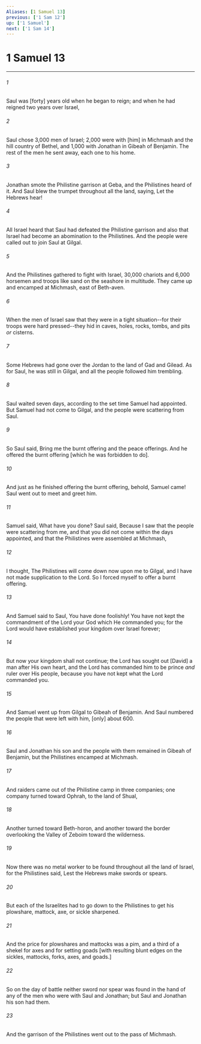 ```yaml
---
Aliases: [1 Samuel 13]
previous: ['1 Sam 12']
up: ['1 Samuel']
next: ['1 Sam 14']
---
```

# 1 Samuel 13

***














###### 1 






Saul was [forty] years old when he began to reign; and when he had reigned two years over Israel, 













###### 2 






Saul chose 3,000 men of Israel; 2,000 were with [him] in Michmash and the hill country of Bethel, and 1,000 with Jonathan in Gibeah of Benjamin. The rest of the men he sent away, each one to his home. 













###### 3 






Jonathan smote the Philistine garrison at Geba, and the Philistines heard of it. And Saul blew the trumpet throughout all the land, saying, Let the Hebrews hear! 













###### 4 






All Israel heard that Saul had defeated the Philistine garrison and also that Israel had become an abomination to the Philistines. And the people were called out to join Saul at Gilgal. 













###### 5 






And the Philistines gathered to fight with Israel, 30,000 chariots and 6,000 horsemen and troops like sand on the seashore in multitude. They came up and encamped at Michmash, east of Beth-aven. 













###### 6 






When the men of Israel saw that they were in a tight situation--for their troops were hard pressed--they hid in caves, holes, rocks, tombs, and pits _or_ cisterns. 













###### 7 






Some Hebrews had gone over the Jordan to the land of Gad and Gilead. As for Saul, he was still in Gilgal, and all the people followed him trembling. 













###### 8 






Saul waited seven days, according to the set time Samuel had appointed. But Samuel had not come to Gilgal, and the people were scattering from Saul. 













###### 9 






So Saul said, Bring me the burnt offering and the peace offerings. And he offered the burnt offering [which he was forbidden to do]. 













###### 10 






And just as he finished offering the burnt offering, behold, Samuel came! Saul went out to meet and greet him. 













###### 11 






Samuel said, What have you done? Saul said, Because I saw that the people were scattering from me, and that you did not come within the days appointed, and that the Philistines were assembled at Michmash, 













###### 12 






I thought, The Philistines will come down now upon me to Gilgal, and I have not made supplication to the Lord. So I forced myself to offer a burnt offering. 













###### 13 






And Samuel said to Saul, You have done foolishly! You have not kept the commandment of the Lord your God which He commanded you; for the Lord would have established your kingdom over Israel forever; 













###### 14 






But now your kingdom shall not continue; the Lord has sought out [David] a man after His own heart, and the Lord has commanded him to be prince _and_ ruler over His people, because you have not kept what the Lord commanded you. 













###### 15 






And Samuel went up from Gilgal to Gibeah of Benjamin. And Saul numbered the people that were left with him, [only] about 600. 













###### 16 






Saul and Jonathan his son and the people with them remained in Gibeah of Benjamin, but the Philistines encamped at Michmash. 













###### 17 






And raiders came out of the Philistine camp in three companies; one company turned toward Ophrah, to the land of Shual, 













###### 18 






Another turned toward Beth-horon, and another toward the border overlooking the Valley of Zeboim toward the wilderness. 













###### 19 






Now there was no metal worker to be found throughout all the land of Israel, for the Philistines said, Lest the Hebrews make swords or spears. 













###### 20 






But each of the Israelites had to go down to the Philistines to get his plowshare, mattock, axe, or sickle sharpened. 













###### 21 






And the price for plowshares and mattocks was a pim, and a third of a shekel for axes and for setting goads [with resulting blunt edges on the sickles, mattocks, forks, axes, and goads.] 













###### 22 






So on the day of battle neither sword nor spear was found in the hand of any of the men who were with Saul and Jonathan; but Saul and Jonathan his son had them. 













###### 23 






And the garrison of the Philistines went out to the pass of Michmash.
